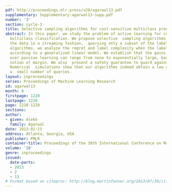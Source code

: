```yaml
---
pdf: http://proceedings.mlr.press/v28/agarwal13.pdf
supplementary: Supplementary:agarwal13-supp.pdf
number: '3'
section: cycle-3
title: Selective sampling algorithms for cost-sensitive multiclass prediction
abstract: In this paper, we study the problem of active learning for cost-sensitive
  multiclass classification. We propose selective  sampling algorithms, which process
  the data in a streaming fashion,  querying only a subset of the labels. For these
  algorithms, we analyze the regret and label complexity when the labels are generated
  according to a generalized linear model. We establish that the gains of active learning
  over passive learning can range from none to exponentially large, based on a natural
  notion of margin. We also  present a safety guarantee to guard against model mismatch.
  Numerical  simulations show that our algorithms indeed obtain a low regret with
  a  small number of queries.
layout: inproceedings
series: Proceedings of Machine Learning Research
id: agarwal13
month: 0
firstpage: 1220
lastpage: 1228
page: 1220-1228
sections: 
author:
- given: Alekh
  family: Agarwal
date: 2013-02-13
address: Atlanta, Georgia, USA
publisher: PMLR
container-title: Proceedings of the 30th International Conference on Machine Learning
volume: '28'
genre: inproceedings
issued:
  date-parts:
  - 2013
  - 2
  - 13
# Format based on citeproc: http://blog.martinfenner.org/2013/07/30/citeproc-yaml-for-bibliographies/
---
```

